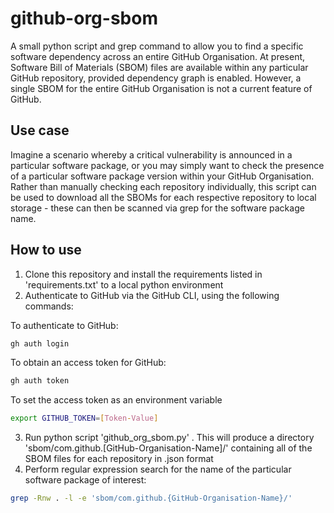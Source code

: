 # github-org-sbom
A small python script and grep command to allow you to find a specific software dependency across an entire GitHub Organisation. At present, Software Bill of Materials (SBOM) files are available within any particular GitHub repository, provided dependency graph is enabled. However, a single SBOM for the entire GitHub Organisation is not a current feature of GitHub.

## Use case
Imagine a scenario whereby a critical vulnerability is announced in a particular software package, or you may simply want to check the presence of a particular software package version within your GitHub Organisation. Rather than manually checking each repository individually, this script can be used to download all the SBOMs for each respective repository to local storage - these can then be scanned via grep for the software package name.

## How to use

1) Clone this repository and install the requirements listed in 'requirements.txt' to a local python environment
2) Authenticate to GitHub via the GitHub CLI, using the following commands:

To authenticate to GitHub:
```bash
gh auth login
```

To obtain an access token for GitHub:
```bash
gh auth token
```

To set the access token as an environment variable
```bash
export GITHUB_TOKEN=[Token-Value]
```
3) Run python script 'github_org_sbom.py' . This will produce a directory 'sbom/com.github.[GitHub-Organisation-Name]/' containing all of the SBOM files for each repository in .json format
4) Perform regular expression search for the name of the particular software package of interest:

```bash
grep -Rnw . -l -e 'sbom/com.github.{GitHub-Organisation-Name}/'
```